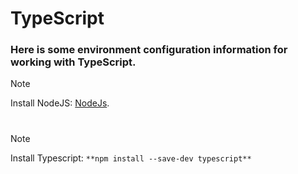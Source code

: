 # TypeScript
### Here is some environment configuration information for working with TypeScript.

> [!NOTE]
>Install NodeJS: 
>[NodeJs](https://nodejs.org/en).
#
> [!NOTE]
> Install Typescript: 
> `**npm install --save-dev typescript**`
